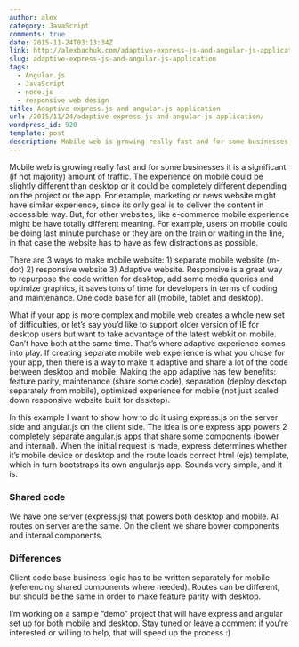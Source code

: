 ```yaml
---
author: alex
category: JavaScript
comments: true
date: 2015-11-24T03:13:34Z
link: http://alexbachuk.com/adaptive-express-js-and-angular-js-application/
slug: adaptive-express-js-and-angular-js-application
tags:
  - Angular.js
  - JavaScript
  - node.js
  - responsive web design
title: Adaptive express.js and angular.js application
url: /2015/11/24/adaptive-express-js-and-angular-js-application/
wordpress_id: 920
template: post
description: Mobile web is growing really fast and for some businesses it is a significant (if not majority) amount of traffic. The experience on mobile could be slightly different than desktop or it could be completely different depending on the project or the app.
---
```


Mobile web is growing really fast and for some businesses it is a significant (if not majority) amount of traffic. The experience on mobile could be slightly different than desktop or it could be completely different depending on the project or the app. For example, marketing or news website might have similar experience, since its only goal is to deliver the content in accessible way. But, for other websites, like e-commerce mobile experience might be have totally different meaning. For example, users on mobile could be doing last minute purchase or they are on the train or waiting in the line, in that case the website has to have as few distractions as possible.

There are 3 ways to make mobile website: 1) separate mobile website (m-dot) 2) responsive website 3) Adaptive website. Responsive is a great way to repurpose the code written for desktop, add some media queries and optimize graphics, it saves tons of time for developers in terms of coding and maintenance. One code base for all (mobile, tablet and desktop).

What if your app is more complex and mobile web creates a whole new set of difficulties, or let’s say you’d like to support older version of IE for desktop users but want to take advantage of the latest webkit on mobile. Can’t have both at the same time. That’s where adaptive experience comes into play. If creating separate mobile web experience is what you chose for your app, then there is a way to make it adaptive and share a lot of the code between desktop and mobile. Making the app adaptive has few benefits: feature parity, maintenance (share some code), separation (deploy desktop separately from mobile), optimized experience for mobile (not just scaled down responsive website built for desktop).

In this example I want to show how to do it using express.js on the server side and angular.js on the client side. The idea is one express app powers 2 completely separate angular.js apps that share some components (bower and internal). When the initial request is made, express determines whether it’s mobile device or desktop and the route loads correct html (ejs) template, which in turn bootstraps its own angular.js app. Sounds very simple, and it is.

### Shared code

We have one server (express.js) that powers both desktop and mobile. All routes on server are the same. On the client we share bower components and internal components.

### Differences

Client code base business logic has to be written separately for mobile (referencing shared components where needed). Routes can be different, but should be the same in order to make feature parity with desktop.

I’m working on a sample “demo” project that will have express and angular set up for both mobile and desktop. Stay tuned or leave a comment if you’re interested or willing to help, that will speed up the process :)
